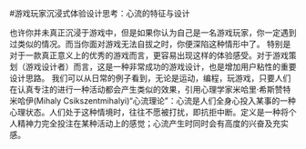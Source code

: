 #游戏玩家沉浸式体验设计思考：心流的特征与设计

也许你并未真正沉浸于游戏中，但是如果你认为自己是一名游戏玩家，你一定遇到过类似的情况。而当你面对游戏无法自拔之时，你便深陷这种情形中了。 特别是对于一款真正意义上的优秀的游戏而言，更容易出现这样的体验感受。对于游戏策划（游戏设计者）而言，这是一种非常成功的游戏设计，也是增加用户粘性的重要设计思路。 我们可以从日常的例子看到，无论是运动，编程，玩游戏，只要人们在认真专注的进行一种活动都会产生类似的效果，引用心理学家米哈里·希斯赞特米哈伊(Mihaly Csikszentmihalyi)“心流理论”：心流是人们全身心投入某事的一种心理状态。人们处于这种情境时，往往不愿被打扰，即抗拒中断。定义是一种将个人精神力完全投注在某种活动上的感觉；心流产生时同时会有高度的兴奋及充实感。

